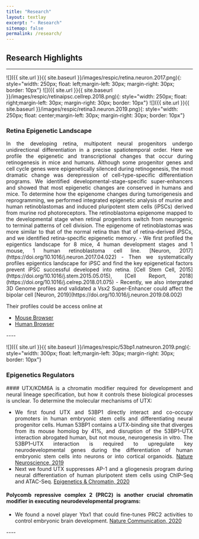 ```yaml
---
title: "Research"
layout: textlay
excerpt: "- Research"
sitemap: false
permalink: /research/
---
```


## Research Highlights

---

![]({{ site.url }}{{ site.baseurl }}/images/respic/retina.neuron.2017.png){: style="width: 250px; float: left;margin-left: 30px; margin-right: 30px; border: 10px"}
![]({{ site.url }}{{ site.baseurl }}/images/respic/retinaipsc.cellrep.2018.png){: style="width: 250px; float: right;margin-left: 30px; margin-right: 30px; border: 10px"}
![]({{ site.url }}{{ site.baseurl }}/images/respic/retina3.neuron.2019.png){: style="width: 250px; float: center;margin-left: 30px; margin-right: 30px; border: 10px"}

### Retina Epigenetic Landscape
<div style="text-align: justify">
In the developing retina, multipotent neural progenitors undergo unidirectional differentiation in a precise spatiotemporal order. Here we profile the epigenetic and transcriptional changes that occur during retinogenesis in mice and humans. Although some progenitor genes and cell cycle genes were epigenetically silenced during retinogenesis, the most dramatic change was derepression of cell-type-specific differentiation programs. We identified developmental-stage-specific super-enhancers and showed that most epigenetic changes are conserved in humans and mice. To determine how the epigenome changes during tumorigenesis and reprogramming, we performed integrated epigenetic analysis of murine and human retinoblastomas and induced pluripotent stem cells (iPSCs) derived from murine rod photoreceptors. The retinoblastoma epigenome mapped to the developmental stage when retinal progenitors switch from neurogenic to terminal patterns of cell division. The epigenome of retinoblastomas was more similar to that of the normal retina than that of retina-derived iPSCs, and we identified retina-specific epigenetic memory.
- We first profiled the epigentics landscape for 8 mice, 4 human development stages and 1 mouse, 1 human retinoblastoma cell line. [Neuron, 2017](https://doi.org/10.1016/j.neuron.2017.04.022)
- Then we systematically profiles epigentics landscape for iPSC and find the key epigenetical factors prevent iPSC successful developed into retina. [Cell Stem Cell, 2015](https://doi.org/10.1016/j.stem.2015.05.015), [Cell Report, 2018](https://doi.org/10.1016/j.celrep.2018.01.075)
- Recently, we also intergrated 3D Genome profiles and validated a Vsx2 Super-Enhancer could affect the bipolar cell [Neuron, 2019](https://doi.org/10.1016/j.neuron.2019.08.002)

Their profiles could be access online at 
- [Mouse Browser](https://pecan.stjude.cloud/proteinpaint/study/retina_hic_2018)
- [Human Browser](https://viz.stjude.cloud/stjude/visualization/human-retina-wgbs-chipseq-chromhmmgene-fpkm-hg19)
</div>
---- 

![]({{ site.url }}{{ site.baseurl }}/images/respic/53bp1.natneuron.2019.png){: style="width: 300px; float: left;margin-left: 30px; margin-right: 30px; border: 10px"}

### Epigenetics Regulators
<div style="text-align: justify">
#### UTX/KDM6A is a chromatin modifier required for development and neural lineage specification, but how it controls these biological processes is unclear. To determine the molecular mechanisms of UTX:

- We first found UTX and 53BP1 directly interact and co-occupy promoters in human embryonic stem cells and differentiating neural progenitor cells. Human 53BP1 contains a UTX-binding site that diverges from its mouse homolog by 41%, and disruption of the 53BP1–UTX interaction abrogated human, but not mouse, neurogenesis in vitro. The 53BP1–UTX interaction is required to upregulate key neurodevelopmental genes during the differentiation of human embryonic stem cells into neurons or into cortical organoids. [Nature Neuroscience, 2019](https://doi.org/10.1038/s41593-018-0328-5)
- Next we found UTX suppresses AP-1 and a gliogenesis program during neural differentiation of human pluripotent stem cells using ChIP-Seq and ATAC-Seq. [Epigenetics & Chromatin, 2020](https://doi.org/10.1186/s13072-020-00359-3)

#### Polycomb repressive complex 2 (PRC2) is another crucial chromatin modifier in executing neurodevelopmental programs:

- We found a novel player Ybx1 that could fine-tunes PRC2 activities to control embryonic brain development. [Nature Communication, 2020](https://doi.org/10.1038/s41467-020-17878-y)
</div>
---- 
